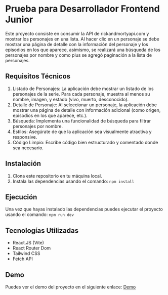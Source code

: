 # Prueba para Desarrollador Frontend Junior
Este proyecto consiste en consumir la API de rickandmortyapi.com y mostrar los personajes en una lista. Al hacer clic en un personaje se debe mostrar una página de detalle con la información del personaje y los episodios en los que aparece, asimismo, se realizará una búsqueda de los personajes por nombre y como plus se agregó paginación a la lista de personajes.

## Requisitos Técnicos
1. Listado de Personajes: La aplicación debe mostrar un listado de los personajes de la serie. Para cada personaje, muestra al menos su nombre, imagen, y estado (vivo, muerto, desconocido).
2. Detalle de Personaje: Al seleccionar un personaje, la aplicación debe mostrar una página de detalle con información adicional (como origen, episodios en los que aparece, etc.).
3. Búsqueda: Implementa una funcionalidad de búsqueda para filtrar personajes por nombre.
4. Estilos: Asegúrate de que la aplicación sea visualmente atractiva y responsive.
5. Código Limpio: Escribe código bien estructurado y comentado donde sea necesario.

## Instalación

1. Clona este repositorio en tu máquina local.
2. Instala las dependencias usando el comando: `npm install`

## Ejecución
Una vez que hayas instalado las dependencias puedes ejecutar el proyecto usando el comando: `npm run dev`

## Tecnologías Utilizadas
- React.JS (Vite)
- React Router Dom
- Tailwind CSS
- Fetch API

## Demo
Puedes ver el demo del proyecto en el siguiente enlace: [Demo](https://prueba-tech-rick-morty.vercel.app/)



